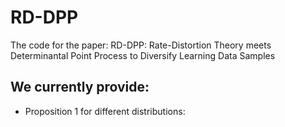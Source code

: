 # RD-DPP
The code for the paper: RD-DPP: Rate-Distortion Theory meets Determinantal Point Process to Diversify Learning Data Samples

## We currently provide:
- Proposition 1 for different distributions:
